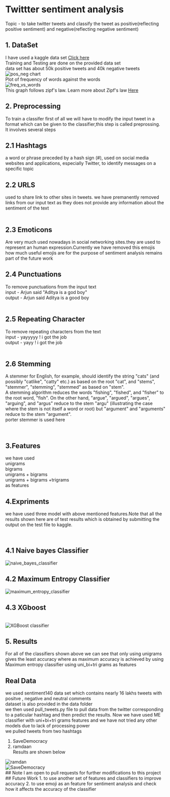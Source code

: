# Twittter sentiment analysis
Topic - to take twitter tweets and classify the tweet as positive(reflecting positive sentiment) and negative(reflecting negative sentiment)
<br/>

## 1. DataSet
I have used a kaggle data set <a href = "https://www.kaggle.com/c/twitter-sentiment-analysis2">Click here</a><br/>
Training and Testing are done on the provided data set<br/>
data set has about 50k positive tweets and 40k negative tweets
<br/>
<img src = "https://github.com/adibyte95/Twittter-sentiment-analysis/blob/master/charts/comparison.png" alt ="pos_neg chart">
<br/>
Plot of frequency of words against the words <br/>
<img src="https://github.com/adibyte95/Twittter-sentiment-analysis/blob/master/charts/freq_words.png" alt="freq_vs_words">
<br/>
This graph follows zipf's law. Learn more about Zipf's law <a href="https://www.youtube.com/watch?v=qnfxA_mL848">Here</a>
 
## 2. Preprocessing
To train a classifer first of all we will have to modify the input tweet in a format which can be given to the classifier,this step is called preprossing.<br/>
It involves several steps<br/>

## 2.1 Hashtags
a word or phrase preceded by a hash sign (#), used on social media websites and applications, especially Twitter, to identify messages on a specific topic

## 2.2 URLS
used to share link to other sites in tweets.
we have premanently removed links from our input text as they does not provide any information about the sentiment of the text <br/>
<br/>

## 2.3 Emoticons
Are very much used nowadays in social networking sites.they are used to represent an human expression.Currently we have removed this emojis <br/>
how much useful emojis are  for the purpose of sentiment analysis remains part of the future work
<br/>

## 2.4 Punctuations
To remove punctuations from the input text<br/>
input - Arjun said "Aditya is a god boy" <br/>
output - Arjun said Aditya is a good boy <br/>
<br/>

## 2.5 Repeating Character
To remove repeating characters from the text <br/>
input - yayyyyy ! i got the job <br/>
output - yayy ! i got the job <br/>
<br/>

## 2.6 Stemming
A stemmer for English, for example, should identify the string "cats" (and possibly "catlike", "catty" etc.) as based on the root "cat", and "stems", "stemmer", "stemming", "stemmed" as based on "stem".
<br/>
A stemming algorithm reduces the words "fishing", "fished", and "fisher" to the root word, "fish". On the other hand, "argue", "argued", "argues", "arguing", and "argus" reduce to the stem "argu" (illustrating the case where the stem is not itself a word or root) but "argument" and "arguments" reduce to the stem "argument".
<br/>
porter stemmer is used here

<br/>

## 3.Features
we have used <br/>
unigrams <br/>
bigrams <br/>
unigrams + bigrams<br/>
unigrams + bigrams +trigrams<br/>
as features
<br/>

## 4.Expriments 
we have used three model with above mentioned features.Note that all the results shown here are of test results which is obtained by  submitting the output on the test file to kaggle.

<br/>

## 4.1 Naive bayes Classifier
<img src ="https://github.com/adibyte95/Twittter-sentiment-analysis/blob/master/charts/Naive_bayes_classifier.png" alt="naive_bayes_classifier">
<br/>

## 4.2 Maximum Entropy Classifier
<img src ="https://github.com/adibyte95/Twittter-sentiment-analysis/blob/master/charts/Maximum_entropy_classifier.png" alt="maximum_entropy_classifier">

## 4.3 XGboost
<br/>
<img src="https://github.com/adibyte95/Twittter-sentiment-analysis/blob/master/charts/XGBoost%20Classifier.png" alt ="XGBoost classifier" >

## 5. Results
For all of the classifiers shown above we can see that only using unigrams gives the least accuracy where as maximum accuracy is achieved by using Maximum entropy classifier using uni_bi+tri grams as features
<br/>

## Real Data
we used sentiment140 data set which contains nearly 16 lakhs tweets with positve , negative and neutral comments<br/>
dataset is also provided in the data folder<br/>
we then used pull_tweets.py file to pull data from the twitter corresponding to a paticular hashtag and then predict the results. Now we have used ME classifier with uni+bi+tri grams features and we have not tried any other models due to lack of processing power<br/>
we pulled tweets from two hashtags<br/>
1. SaveDemocracy
2. ramdaan<br/>
Results are shown below<br/>
<img src = "https://github.com/adibyte95/Twittter-sentiment-analysis/blob/master/charts/ramdaan.png" alt = "ramdan">
<br/>
<img src ="https://github.com/adibyte95/Twittter-sentiment-analysis/blob/master/charts/Save_Democracy.png" alt ="SaveDemocracy">
<br/>
## Note
I am open to pull requests for further modifications to this project
<br/>
## Future Work
1. to use another set of features and classifiers to improve accuracy
2. to use emoji as an feature for sentiment analysis and check how it affects the accuracy of the classifier
